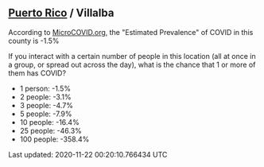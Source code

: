 
## [Puerto Rico](/united-states/puerto-rico) / Villalba

According to [MicroCOVID.org](http://microcovid.org),
the "Estimated Prevalence" of COVID in this county is -1.5%

If you interact with a certain number of people in this location
(all at once in a group, or spread out across the day), what is the chance that
1 or more of them has COVID?

- 1 person: -1.5%
- 2 people: -3.1%
- 3 people: -4.7%
- 5 people: -7.9%
- 10 people: -16.4%
- 25 people: -46.3%
- 100 people: -358.4%

Last updated: 2020-11-22 00:20:10.766434 UTC

